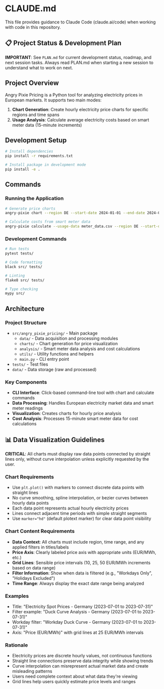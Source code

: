 # CLAUDE.md

This file provides guidance to Claude Code (claude.ai/code) when working with code in this repository.

## 📋 Project Status & Development Plan

**IMPORTANT**: See `PLAN.md` for current development status, roadmap, and next session tasks. Always read PLAN.md when starting a new session to understand what to work on next.

## Project Overview

Angry Pixie Pricing is a Python tool for analyzing electricity prices in European markets. It supports two main modes:
1. **Chart Generation**: Create hourly electricity price charts for specific regions and time spans
2. **Usage Analysis**: Calculate average electricity costs based on smart meter data (15-minute increments)

## Development Setup

```bash
# Install dependencies
pip install -r requirements.txt

# Install package in development mode
pip install -e .
```

## Commands

### Running the Application
```bash
# Generate price charts
angry-pixie chart --region DE --start-date 2024-01-01 --end-date 2024-01-31 --output chart.png

# Calculate costs from smart meter data
angry-pixie calculate --usage-data meter_data.csv --region DE --start-date 2024-01-01 --end-date 2024-01-31
```

### Development Commands
```bash
# Run tests
pytest tests/

# Code formatting
black src/ tests/

# Linting
flake8 src/ tests/

# Type checking
mypy src/
```

## Architecture

### Project Structure
- `src/angry_pixie_pricing/` - Main package
  - `data/` - Data acquisition and processing modules
  - `charts/` - Chart generation for price visualization
  - `analysis/` - Smart meter data analysis and cost calculations
  - `utils/` - Utility functions and helpers
  - `main.py` - CLI entry point
- `tests/` - Test files
- `data/` - Data storage (raw and processed)

### Key Components
- **CLI Interface**: Click-based command-line tool with chart and calculate commands
- **Data Processing**: Handles European electricity market data and smart meter readings
- **Visualization**: Creates charts for hourly price analysis
- **Cost Analysis**: Processes 15-minute smart meter data for cost calculations

## 📊 Data Visualization Guidelines

**CRITICAL**: All charts must display raw data points connected by straight lines only, without curve interpolation unless explicitly requested by the user.

### Chart Requirements
- Use `plt.plot()` with markers to connect discrete data points with straight lines
- No curve smoothing, spline interpolation, or bezier curves between hourly data points
- Each data point represents actual hourly electricity prices
- Lines connect adjacent time periods with simple straight segments
- Use `marker="hd"` (default plotext marker) for clear data point visibility

### Chart Content Requirements
- **Data Context**: All charts must include region, time range, and any applied filters in titles/labels
- **Price Axis**: Clearly labeled price axis with appropriate units (EUR/MWh, etc.)
- **Grid Lines**: Sensible price intervals (10, 25, 50 EUR/MWh increments based on data range)
- **Filter Information**: Show when data is filtered (e.g., "Workdays Only", "Holidays Excluded")
- **Time Range**: Always display the exact date range being analyzed

### Examples
- Title: "Electricity Spot Prices - Germany (2023-07-01 to 2023-07-31)"
- Filter example: "Duck Curve Analysis - Germany (2023-07-01 to 2023-07-31)"
- Workday filter: "Workday Duck Curve - Germany (2023-07-01 to 2023-07-31)"
- Axis: "Price (EUR/MWh)" with grid lines at 25 EUR/MWh intervals

### Rationale
- Electricity prices are discrete hourly values, not continuous functions
- Straight line connections preserve data integrity while showing trends
- Curve interpolation can misrepresent actual market data and create misleading patterns
- Users need complete context about what data they're viewing
- Grid lines help users quickly estimate price levels and ranges